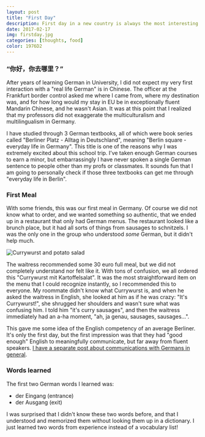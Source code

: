 ```yaml
---
layout: post
title: "First Day"
description: First day in a new country is always the most interesting part of a journey.
date: 2017-02-17
img: firstday.jpg
categories: [thoughts, food]
color: 1976D2
---
```


### “你好，你去哪里？”

After years of learning German in University, I did not expect my very first interaction with a "real life German" is in Chinese. The officer at the Frankfurt border control asked me where I came from, where my destination was, and for how long would my stay in EU be in exceptionally fluent Mandarin Chinese, and he wasn't Asian. It was at this point that I realized that my professors did not exaggerate the multiculturalism and multilingualism in Germany.

I have studied through 3 German textbooks, all of which were book series called "Berliner Platz - Alltag in Deutschland", meaning "Berlin square - everyday life in Germany". This title is one of the reasons why I was extremely excited about this school trip. I’ve taken enough German courses to earn a minor, but embarrassingly I have never spoken a single German sentence to people other than my profs or classmates. It sounds fun that I am going to personally check if those three textbooks can get me through "everyday life in Berlin".

### First Meal

With some friends, this was our first meal in Germany. Of course we did not know what to order, and we wanted something so authentic, that we ended up in a restaurant that only had German menus. The restaurant looked like a brunch place, but it had all sorts of things from sausages to schnitzels. I was the only one in the group who understood *some* German, but it didn't help much.

![Currywurst and potato salad]({{site.baseurl}}/images-hq/first_day/currywurst.jpg)

The waitress recommended some 30 euro full meal, but we did not completely understand nor felt like it. With tons of confusion, we all ordered this "Currywurst mit Kartoffelsalat". It was the most straightforward item on the menu that I could recognize instantly, so I recommended this to everyone. My roommate didn't know what Currywurst is, and when he asked the waitress in English, she looked at him as if he was crazy: "It's Currywurst!", she shrugged her shoulders and wasn't sure what was confusing him. I told him "it's curry sausages", and then the waitress immediately had an a-ha moment, "ah, ja genau, sausages, sausages...".

This gave me some idea of the English competency of an average Berliner. It's only the first day, but the first impression was that they had "good enough" English to meaningfully communicate, but far away from fluent speakers. [I have a separate post about communications with Germans in general]({{site.baseurl}}/communication-from-a-tourist-perspective).

### Words learned

The first two German words I learned was:

- der Eingang (entrance)
- der Ausgang (exit)

I was surprised that I didn't know these two words before, and that I understood and memorized them without looking them up in a dictionary. I just learned two words from experience instead of a vocabulary list!
